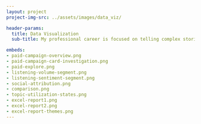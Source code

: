 ```yaml
---
layout: project
project-img-src: ../assets/images/data_viz/

header-params:
  title: Data Visualization
  sub-title: My professional career is focused on telling complex stories by transforming complex data into actionable and insightful information. Understanding the user’s context with the data is vital to making information accessible and dictates the form. The following are examples of different stories I’ve told with information focused on principles of clarity, accessibility, and delivering insight.

embeds:
- paid-campaign-overview.png
- paid-campaign-card-investigation.png
- paid-explore.png
- listening-volume-segment.png
- listening-sentiment-segment.png
- social-attribution.png
- comparison.png
- topic-utilization-states.png
- excel-report1.png
- excel-report2.png
- excel-report-themes.png
---
```

